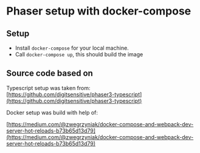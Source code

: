 # Phaser setup with docker-compose
## Setup
* Install `docker-compose` for your local machine.
* Call `docker-compose up`, this should build the image

## Source code based on
Typescript setup was taken from:
[https://github.com/digitsensitive/phaser3-typescript](https://github.com/digitsensitive/phaser3-typescript)

Docker setup was build with help of:

[https://medium.com/@zwegrzyniak/docker-compose-and-webpack-dev-server-hot-reloads-b73b65d13d79](https://medium.com/@zwegrzyniak/docker-compose-and-webpack-dev-server-hot-reloads-b73b65d13d79)
